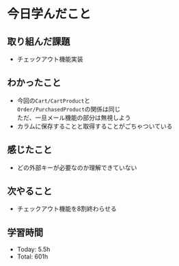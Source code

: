 # 今日学んだこと
## 取り組んだ課題
- チェックアウト機能実装
## わかったこと
- 今回の`Cart/CartProduct`と<br>`Order/PurchasedProduct`の関係は同じ<br>ただ、一旦メール機能の部分は無視しよう
- カラムに保存することと取得することがごちゃついている
## 感じたこと
- どの外部キーが必要なのか理解できていない
## 次やること
- チェックアウト機能を8割終わらせる
## 学習時間
- Today: 5.5h
- Total: 601h